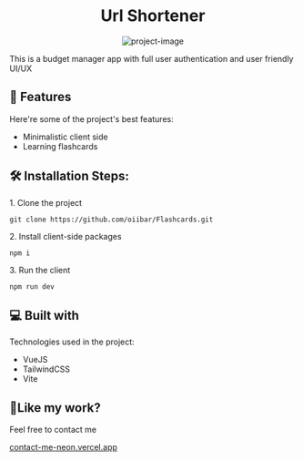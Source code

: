 <h1 align="center" id="title">Url Shortener</h1>

<p align="center"><img src="https://socialify.git.ci/oiibar/Flashcards/image?language=1&amp;name=1&amp;owner=1&amp;pattern=Solid&amp;theme=Light" alt="project-image"></p>

<p id="description">This is a budget manager app with full user authentication and user friendly UI/UX</p>

  
  
<h2>🧐 Features</h2>

Here're some of the project's best features:

*   Minimalistic client side
*   Learning flashcards

<h2>🛠️ Installation Steps:</h2>

<p>1. Clone the project</p>

```
git clone https://github.com/oiibar/Flashcards.git
```

<p>2. Install client-side packages</p>

```
npm i
```

<p>3. Run the client</p>

```
npm run dev
```

  
<h2>💻 Built with</h2>

Technologies used in the project:

*   VueJS
*   TailwindCSS
*   Vite


<h2>💖Like my work?</h2>

Feel free to contact me<p><a href="contact-me-neon.vercel.app">contact-me-neon.vercel.app</a></p>

